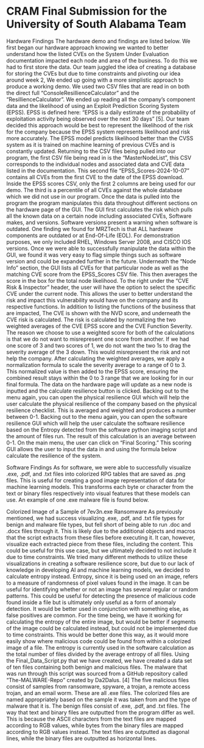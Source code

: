 # CRAM Final Submission for the University of South Alabama Team

Hardware Findings
The hardware demo and findings are listed below. We first began our hardware approach knowing we wanted to better understand how the listed CVEs on the System Under Evaluation documentation impacted each node and area of the business. To do this we had to first store the data. Our team juggled the idea of creating a database for storing the CVEs but due to time constraints and pivoting our idea around week 2, We ended up going with a more simplistic approach to produce a working demo. We used two CSV files that are read in on both the direct full “ConsoleResillienceCalculator” and the “ResillienceCalculator”. We ended up reading all the company’s component data and the likelihood of using an Exploit Prediction Scoring System (EPSS). EPSS is defined here: “EPSS is a daily estimate of the probability of exploitation activity being observed over the next 30 days” [5]. Our team decided this approach would be best to represent the likelihood of the risk for the company because the EPSS system represents likelihood and risk more accurately. The EPSS model predicts likelihood better than the CVSS system as it is trained on machine learning of previous CVEs and is constantly updated. Returning to the CSV files being pulled into our program, the first CSV file being read in is the “MasterNodeList”, this CSV corresponds to the individual nodes and associated data and CVE data listed in the documentation. This second file “EPSS_Scores-2024-10-07” contains all CVEs from the first CVE to the date of the EPSS download. Inside the EPSS scores CSV, only the first 2 columns are being used for our demo. The third is a percentile of all CVEs against the whole database which we did not use in our program. 
Once the data is pulled into the program the program manipulates this data throughout different sections on the hardware page of the GUI. The GUI first calculates the risk which pulls all the known data on a certain node including associated CVEs, Software makes, and versions. Software versions present a warning when software is outdated. One finding we found for MRZTech is that ALL hardware components are outdated or at End-Of-Life (EOL). For demonstration purposes, we only included RHEL, Windows Server 2008, and CISCO IOS versions. Once we were able to successfully manipulate the data within the GUI, we found it was very easy to flag simple things such as software version and could be expanded further in the future. 
Underneath the “Node Info” section, the GUI lists all CVEs for that particular node as well as the matching CVE score from the EPSS_Scores CSV file. This then averages the score in the box for the total node likelihood. 
To the right under the “CVE Risk & Inspector” header, the user will have the option to select the specific CVE under the current node. This allows the user to better understand the risk and impact this vulnerability would have on the company and its respective functions. In addition to listing the functions of the business that are impacted, The CVE is shown with the NVD score, and underneath the CVE risk is calculated. The risk is calculated by normalizing the two weighted averages of the CVE EPSS score and the CVE Function Severity. The reason we choose to use a weighted score for both of the calculations is that we do not want to misrepresent one score from another. If we had one score of 3 and two scores of 1, we do not want the two 1s to drag the severity average of the 3 down. This would misrepresent the risk and not help the company. After calculating the weighted averages, we apply a normalization formula to scale the severity average to a range of 0 to 3. This normalized value is then added to the EPSS score, ensuring the combined result stays within the 0 to 3 range that we are looking for in our final formula.  The data on the hardware page will update as a new node is inputted and the calculate resilience button is clicked. 
Backing out to the menu again, you can open the physical resilience GUI which will help the user calculate the physical resilience of the company based on the physical resilience checklist. This is averaged and weighted and produces a number between 0-1. Backing out to the menu again, you can open the software resilience GUI which will help the user calculate the software resilience based on the Entropy detected from the software python imaging script and the amount of files run. The result of this calculation is an average between 0-1.
On the main menu, the user can click on “Final Scoring.” This scoring GUI allows the user to input the data in and using the formula below calculate the resilience of the system. 



Software Findings
As for software, we were able to successfully visualize .exe, .pdf, and .txt files into colorized RPG tables that are saved as .png files. This is useful for creating a good image representation of data for machine learning models. This transforms each byte or character from the text or binary files respectively into visual features that these models can use. An example of one .exe malware file is found below.

Colorized Image of a Sample of 7ev3n.exe Ransomware
As previously mentioned, we had success visualizing .exe, .pdf, and .txt file types for benign and malware file types, but fell short of being able to run .doc and .docx files through it. This is likely due to the additional objects and macros that the script extracts from these files before executing it. It can, however, visualize each extracted piece from these files, including the content. This could be useful for this use case, but we ultimately decided to not include it due to time constraints. 
We tried many different methods to utilize these visualizations in creating a software resilience score, but due to our lack of knowledge in developing AI and machine learning models, we decided to calculate entropy instead. Entropy, since it is being used on an image, refers to a measure of randomness of pixel values found in the image. It can be useful for identifying whether or not an image has several regular or random patterns. This could be useful for detecting the presence of malicious code found inside a file but is ultimately only useful as a form of anomaly detection. It would be better used in conjunction with something else, as false positives are common. For the time being, we have it working for calculating the entropy of the entire image, but would be better if segments of the image could be calculated instead, but could not be implemented due to time constraints. This would be better done this way, as it would more easily show where malicious code could be found from within a colorized image of a file. The entropy is currently used in the software calculation as the total number of files divided by the average entropy of all files.
Using the Final_Data_Script.py that we have created, we have created a data set of ten files containing both benign and malicious files. The malware that was run through this script was sourced from a GitHub repository called “The-MALWARE-Repo” created by Da2Dalus. [4] The five malicious files consist of samples from ransomware, spyware, a trojan, a remote access trojan, and an email worm. These are all .exe files. The colorized files are named appropriately based on the sample it was taken from and the type of malware that it is. The benign files consist of .exe, .pdf, and .txt files.
The way that text and binary files are outputted from the program differ as well. This is because the ASCII characters from the text files are mapped according to RGB values, while bytes from the binary files are mapped according to RGB values instead. The text files are outputted as diagonal lines, while the binary files are outputted as horizontal lines.
